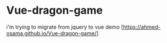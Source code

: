 # Vue-dragon-game
i'm trying to migrate from jquery to vue
demo [https://ahmed-osama.github.io/Vue-dragon-game/]
